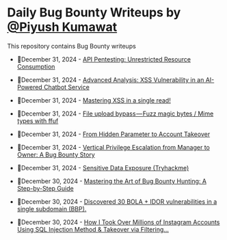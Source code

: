# Daily Bug Bounty Writeups by [@Piyush Kumawat](https://twitter.com/piyush_supiy) 
This repository contains Bug Bounty writeups

<!-- BLOG-POST-LIST:START -->
 - 💯December 31, 2024 - [API Pentesting: Unrestricted Resource Consumption](https://devilwrites.medium.com/api-pentesting-unrestricted-resource-consumption-2692bf368575?source=rss------bug_bounty-5) 

 - 💯December 31, 2024 - [Advanced Analysis: XSS Vulnerability in an AI-Powered Chatbot Service](https://medium.com/@MianHammadx0root/advanced-analysis-xss-vulnerability-in-an-ai-powered-chatbot-service-53212f545624?source=rss------bug_bounty-5) 

 - 💯December 31, 2024 - [Mastering XSS in a single read!](https://anontriager.medium.com/mastering-xss-in-a-single-read-40bc850427bd?source=rss------bug_bounty-5) 

 - 💯December 31, 2024 - [File upload bypass — Fuzz magic bytes / Mime types with ffuf](https://medium.com/@opabravo/file-upload-bypass-fuzz-magic-bytes-mime-types-with-ffuf-b218171533d4?source=rss------bug_bounty-5) 

 - 💯December 31, 2024 - [From Hidden Parameter to Account Takeover](https://medium.com/@radwan0x/from-hidden-parameter-to-account-takeover-e6905f35d93a?source=rss------bug_bounty-5) 

 - 💯December 31, 2024 - [Vertical Privilege Escalation from Manager to Owner: A Bug Bounty Story](https://medium.com/@swaroopvenkat828/vertical-privilege-escalation-from-manager-to-owner-a-bug-bounty-story-7a039eb0b938?source=rss------bug_bounty-5) 

 - 💯December 31, 2024 - [Sensitive Data Exposure &lpar;Tryhackme&rpar;](https://medium.com/@BetterBy0x01/sensitive-data-exposure-tryhackme-111ed71542af?source=rss------bug_bounty-5) 

 - 💯December 30, 2024 - [Mastering the Art of Bug Bounty Hunting: A Step-by-Step Guide](https://medium.com/@kumawatabhijeet2002/mastering-the-art-of-bug-bounty-hunting-a-step-by-step-guide-8eaabfe1cbf6?source=rss------bug_bounty-5) 

 - 💯December 30, 2024 - [Discovered 30 BOLA + IDOR vulnerabilities in a single subdomain &lpar;BBP&rpar;.](https://im4x.medium.com/discovered-30-bola-idor-vulnerabilities-in-a-single-subdomain-bbp-a382e4554e71?source=rss------bug_bounty-5) 

 - 💯December 30, 2024 - [How I Took Over Millions of Instagram Accounts Using SQL Injection Method &amp; Takeover via Filtering…](https://pwn0sec.medium.com/how-i-took-over-millions-of-instagram-accounts-using-sql-injection-method-takeover-via-filtering-cd858d486a54?source=rss------bug_bounty-5) 
<!-- BLOG-POST-LIST:END -->
